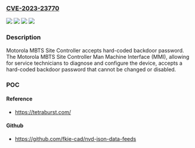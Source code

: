 ### [CVE-2023-23770](https://cve.mitre.org/cgi-bin/cvename.cgi?name=CVE-2023-23770)
![](https://img.shields.io/static/v1?label=Product&message=MBTS%20Site%20Controller&color=blue)
![](https://img.shields.io/static/v1?label=Version&message=R05.32.58%20&color=brightgreen)
![](https://img.shields.io/static/v1?label=Version&message=r05.32.58%20&color=brightgreen)
![](https://img.shields.io/static/v1?label=Vulnerability&message=Use%20of%20Hard-coded%20Password&color=brightgreen)

### Description

Motorola MBTS Site Controller accepts hard-coded backdoor password. The Motorola MBTS Site Controller Man Machine Interface (MMI), allowing for service technicians to diagnose and configure the device, accepts a hard-coded backdoor password that cannot be changed or disabled.

### POC

#### Reference
- https://tetraburst.com/

#### Github
- https://github.com/fkie-cad/nvd-json-data-feeds

